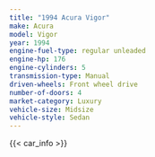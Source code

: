 ```yaml
---
title: "1994 Acura Vigor"
make: Acura
model: Vigor
year: 1994
engine-fuel-type: regular unleaded
engine-hp: 176
engine-cylinders: 5
transmission-type: Manual
driven-wheels: Front wheel drive
number-of-doors: 4
market-category: Luxury
vehicle-size: Midsize
vehicle-style: Sedan
---
```


{{< car_info >}}

